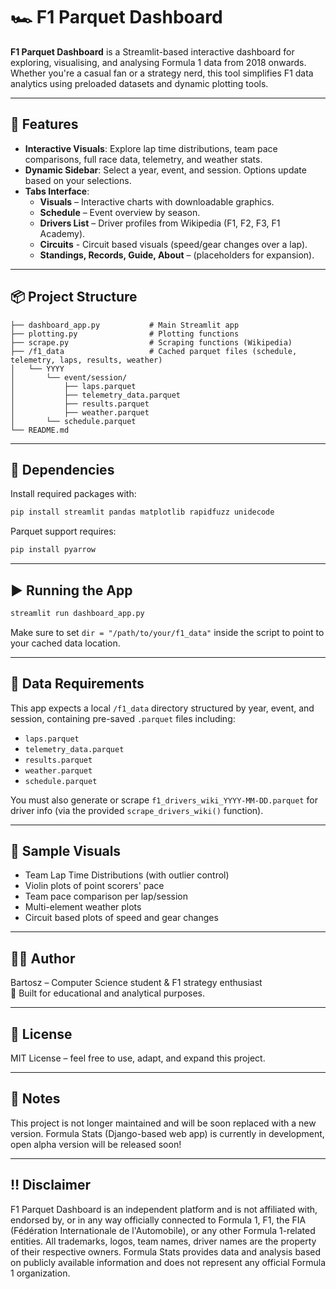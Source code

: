 # 🏎️ F1 Parquet Dashboard

**F1 Parquet Dashboard** is a Streamlit-based interactive dashboard for exploring, visualising, and analysing Formula 1 data from 2018 onwards. Whether you're a casual fan or a strategy nerd, this tool simplifies F1 data analytics using preloaded datasets and dynamic plotting tools.

---

## 🚀 Features

- **Interactive Visuals**: Explore lap time distributions, team pace comparisons, full race data, telemetry, and weather stats.
- **Dynamic Sidebar**: Select a year, event, and session. Options update based on your selections.
- **Tabs Interface**:
  - **Visuals** – Interactive charts with downloadable graphics.
  - **Schedule** – Event overview by season.
  - **Drivers List** – Driver profiles from Wikipedia (F1, F2, F3, F1 Academy).
  - **Circuits** - Circuit based visuals (speed/gear changes over a lap).
  - **Standings, Records, Guide, About** – (placeholders for expansion).

---

## 📦 Project Structure

```
├── dashboard_app.py           # Main Streamlit app
├── plotting.py                # Plotting functions
├── scrape.py                  # Scraping functions (Wikipedia)
├── /f1_data                   # Cached parquet files (schedule, telemetry, laps, results, weather)
│   └── YYYY
│       └── event/session/
│           ├── laps.parquet
│           ├── telemetry_data.parquet
│           ├── results.parquet
│           ├── weather.parquet
│       └── schedule.parquet
└── README.md
```

---

## 🧰 Dependencies

Install required packages with:

```bash
pip install streamlit pandas matplotlib rapidfuzz unidecode
```

Parquet support requires:

```bash
pip install pyarrow
```

---

## ▶️ Running the App

```bash
streamlit run dashboard_app.py
```

Make sure to set `dir = "/path/to/your/f1_data"` inside the script to point to your cached data location.

---

## 📁 Data Requirements

This app expects a local `/f1_data` directory structured by year, event, and session, containing pre-saved `.parquet` files including:

- `laps.parquet`
- `telemetry_data.parquet`
- `results.parquet`
- `weather.parquet`
- `schedule.parquet`

You must also generate or scrape `f1_drivers_wiki_YYYY-MM-DD.parquet` for driver info (via the provided `scrape_drivers_wiki()` function).

---

## 📸 Sample Visuals

- Team Lap Time Distributions (with outlier control)
- Violin plots of point scorers' pace
- Team pace comparison per lap/session
- Multi-element weather plots
- Circuit based plots of speed and gear changes

---

## 👨‍💻 Author

Bartosz – Computer Science student & F1 strategy enthusiast  
📍 Built for educational and analytical purposes.

---

## 📄 License

MIT License – feel free to use, adapt, and expand this project.

---

## 🏁 Notes
This project is not longer maintained and will be soon replaced with a new version. Formula Stats (Django-based web app) is currently in development, open alpha version will be released soon!

---
## ‼️ Disclaimer
F1 Parquet Dashboard is an independent platform and is not affiliated with, endorsed by, or in any way officially connected to Formula 1, F1, the FIA (Fédération Internationale de l'Automobile), or any other Formula 1-related entities.
All trademarks, logos, team names, driver names are the property of their respective owners.
Formula Stats provides data and analysis based on publicly available information and does not represent any official Formula 1 organization.
